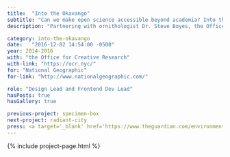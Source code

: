 ```yaml
---
title:  "Into the Okavango"
subtitle: "Can we make open science accessible beyond academia? Into the Okavango turns a field expedition in Botswana into an immersive online experience and a user-friendly API."
description: "Partnering with ornithologist Dr. Steve Boyes, the Office for Creative Research developed a technology suite enabling the live collect, processing and visualization of thousands of data records from the field."

category: into-the-okavango
date:   "2016-12-02 14:54:00 -0500"
year: 2014-2016
with: "the Office for Creative Research"
with-link: "https://ocr.nyc/"
for: "National Geographic"
for-link: "http://www.nationalgeographic.com/"

role: "Design Lead and Frontend Dev Lead"
hasPosts: true
hasGallery: true

previous-project: specimen-box
next-project: radiant-city
press: <a target='_blank' href='https://www.theguardian.com/environment/radical-conservation/2015/may/28/expedition-source-okavango-delta'>The Guardian</a>, <a target='_blank' href='http://news.nationalgeographic.com/2015/05/150527-okavango-wilderness-project-delta-africa-wetland/'>National Geographic</a>, <a target='_blank' href='http://theterramarproject.org/thedailycatch/the-internet-of-earth-things-engineering-into-the-okavango/'>The Terramar Project</a>
---
```


{% include project-page.html %}
